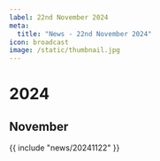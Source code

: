 ```yaml
---
label: 22nd November 2024
meta:
  title: "News - 22nd November 2024"
icon: broadcast
image: /static/thumbnail.jpg
---
```


# 2024
## November

{{ include "news/20241122" }}